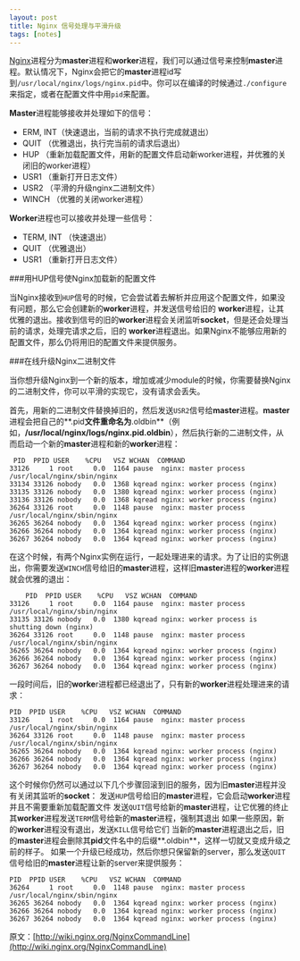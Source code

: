 ```yaml
---
layout: post
title: Nginx 信号处理与平滑升级
tags: [notes]
---
```


[Nginx]进程分为**master**进程和**worker**进程，我们可以通过信号来控制**master**进程。默认情况下，Nginx会把它的**master**进程id写到`/usr/local/nginx/logs/nginx.pid`中。你可以在编译的时候通过`./configure`来指定，或者在配置文件中用`pid`来配置。

**Master**进程能够接收并处理如下的信号：

* ERM, INT（快速退出，当前的请求不执行完成就退出） 
* QUIT （优雅退出，执行完当前的请求后退出）
* HUP （重新加载配置文件，用新的配置文件启动新worker进程，并优雅的关闭旧的worker进程） 
* USR1 （重新打开日志文件） 
* USR2 （平滑的升级nginx二进制文件） 
* WINCH （优雅的关闭worker进程） 

**Worker**进程也可以接收并处理一些信号：

* TERM, INT （快速退出） 
* QUIT （优雅退出） 
* USR1 （重新打开日志文件） 


###用HUP信号使Nginx加载新的配置文件

当Nginx接收到`HUP`信号的时候，它会尝试着去解析并应用这个配置文件，如果没有问题，那么它会创建新的**worker**进程，并发送信号给旧的 **worker**进程，让其优雅的退出。接收到信号的旧的**worker**进程会关闭监听**socket**，但是还会处理当前的请求，处理完请求之后，旧的 **worker**进程退出。如果Nginx不能够应用新的配置文件，那么仍将用旧的配置文件来提供服务。

###在线升级Nginx二进制文件

当你想升级Nginx到一个新的版本，增加或减少module的时候，你需要替换Nginx的二进制文件，你可以平滑的实现它，没有请求会丢失。

首先，用新的二进制文件替换掉旧的，然后发送`USR2`信号给**master**进程。**master**进程会把自己的**.pid**文件重命名为**.oldbin**（例 如，**/usr/local/nginx/logs/nginx.pid.oldbin**），然后执行新的二进制文件，从而启动一个新的**master**进程和新的**worker**进程：

	 PID  PPID USER    %CPU   VSZ WCHAN  COMMAND
	33126     1 root     0.0  1164 pause  nginx: master process /usr/local/nginx/sbin/nginx
	33134 33126 nobody   0.0  1368 kqread nginx: worker process (nginx)
	33135 33126 nobody   0.0  1380 kqread nginx: worker process (nginx)
	33136 33126 nobody   0.0  1368 kqread nginx: worker process (nginx)
	36264 33126 root     0.0  1148 pause  nginx: master process /usr/local/nginx/sbin/nginx
	36265 36264 nobody   0.0  1364 kqread nginx: worker process (nginx)
	36266 36264 nobody   0.0  1364 kqread nginx: worker process (nginx)
	36267 36264 nobody   0.0  1364 kqread nginx: worker process (nginx)



在这个时候，有两个Nginx实例在运行，一起处理进来的请求。为了让旧的实例退出，你需要发送`WINCH`信号给旧的**master**进程，这样旧**master**进程的**worker**进程就会优雅的退出：

		PID  PPID USER    %CPU   VSZ WCHAN  COMMAND
	33126     1 root     0.0  1164 pause  nginx: master process /usr/local/nginx/sbin/nginx
	33135 33126 nobody   0.0  1380 kqread nginx: worker process is shutting down (nginx)
	36264 33126 root     0.0  1148 pause  nginx: master process /usr/local/nginx/sbin/nginx
	36265 36264 nobody   0.0  1364 kqread nginx: worker process (nginx)
	36266 36264 nobody   0.0  1364 kqread nginx: worker process (nginx)
	36267 36264 nobody   0.0  1364 kqread nginx: worker process (nginx)


一段时间后，旧的**worke**r进程都已经退出了，只有新的**worker**进程处理进来的请求：

	PID  PPID USER    %CPU   VSZ WCHAN  COMMAND
	33126     1 root     0.0  1164 pause  nginx: master process /usr/local/nginx/sbin/nginx
	36264 33126 root     0.0  1148 pause  nginx: master process /usr/local/nginx/sbin/nginx
	36265 36264 nobody   0.0  1364 kqread nginx: worker process (nginx)
	36266 36264 nobody   0.0  1364 kqread nginx: worker process (nginx)
	36267 36264 nobody   0.0  1364 kqread nginx: worker process (nginx)


这个时候你仍然可以通过以下几个步骤回滚到旧的服务，因为旧**master**进程并没有关闭其监听的**socket**： 发送`HUP`信号给旧的**master**进程，它会启动**worker**进程并且不需要重新加载配置文件 发送`QUIT`信号给新的**master**进程，让它优雅的终止其**worker**进程发送`TERM`信号给新的**master**进程，强制其退出 如果一些原因，新的**worker**进程没有退出，发送`KILL`信号给它们 当新的**master**进程退出之后，旧的**master**进程会删除其**pid**文件名中的后缀**.oldbin**，这样一切就又变成升级之前的样子。 如果一个升级已经成功，然后你想只保留新的server，那么发送`QUIT`信号给旧的**master**进程让新的server来提供服务：

	PID  PPID USER    %CPU   VSZ WCHAN  COMMAND
	36264     1 root     0.0  1148 pause  nginx: master process /usr/local/nginx/sbin/nginx
	36265 36264 nobody   0.0  1364 kqread nginx: worker process (nginx)
	36266 36264 nobody   0.0  1364 kqread nginx: worker process (nginx)
	36267 36264 nobody   0.0  1364 kqread nginx: worker process (nginx)


原文：[http://wiki.nginx.org/NginxCommandLine](http://wiki.nginx.org/NginxCommandLine)

[Nginx]: http://nginx.org/ "Nginx"
